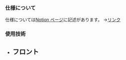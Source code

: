 ### 仕様について

仕様については[Notion ページ](https://ayuk-web.notion.site/3f5c7c752ac44daa89257ec49bff19b4)に記述があります。
→[リンク](https://ayuk-web.notion.site/3f5c7c752ac44daa89257ec49bff19b4)

### 使用技術

- フロント
  -
